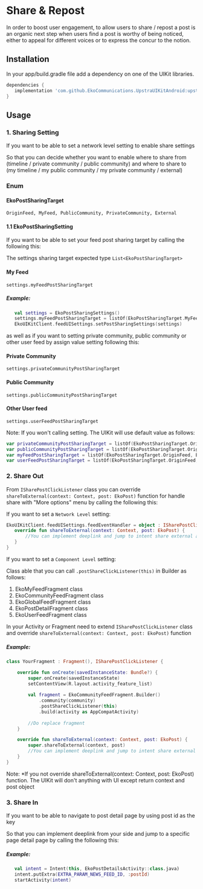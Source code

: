 # Share & Repost

In order to boost user engagement, to allow users to share / repost a post is an organic next step when
users find a post is worthy of being noticed, either to appeal for different voices or to express the concur to the notion.

## Installation

In your app/build.gradle file add a dependency on one of the UIKit libraries.

```groovy
dependencies {
   implementation 'com.github.EkoCommunications.UpstraUIKitAndroid:upstra-uikit:1.9.0'
}
```

## Usage

### 1. Sharing Setting
If you want to be able to set a network level setting to enable share settings

So that you can decide whether you want to enable where to share from (timeline / private community / public community) and where to share to (my timeline / my public community / my private community / external)

### Enum
#### EkoPostSharingTarget
`OriginFeed, MyFeed, PublicCommunity, PrivateCommunity, External`

#### 1.1 EkoPostSharingSetting
If you want to be able to set your feed post sharing target by calling the following this:

The settings sharing target expected type `List<EkoPostSharingTarget>`

#### My Feed
`settings.myFeedPostSharingTarget`

##### Example:
```Kotlin
   val settings = EkoPostSharingSettings()
   settings.myFeedPostSharingTarget = listOf(EkoPostSharingTarget.MyFeed, EkoPostSharingTarget.External)
   EkoUIKitClient.feedUISettings.setPostSharingSettings(settings)
```

as well as if you want to setting private community, public community or other user feed by assign value setting following this:

#### Private Community
`settings.privateCommunityPostSharingTarget`

#### Public Community
`settings.publicCommunityPostSharingTarget`

#### Other User feed
`settings.userFeedPostSharingTarget`


Note: If you won't calling setting. The UIKit will use default value as follows:

```Kotlin
var privateCommunityPostSharingTarget = listOf(EkoPostSharingTarget.OriginFeed)
var publicCommunityPostSharingTarget = listOf(EkoPostSharingTarget.OriginFeed, EkoPostSharingTarget.MyFeed, EkoPostSharingTarget.PublicCommunity, EkoPostSharingTarget.PrivateCommunity)
var myFeedPostSharingTarget = listOf(EkoPostSharingTarget.OriginFeed, EkoPostSharingTarget.MyFeed, EkoPostSharingTarget.PublicCommunity, EkoPostSharingTarget.PrivateCommunity)
var userFeedPostSharingTarget = listOf(EkoPostSharingTarget.OriginFeed, EkoPostSharingTarget.MyFeed, EkoPostSharingTarget.PublicCommunity, EkoPostSharingTarget.PrivateCommunity)
```

### 2. Share Out

From `ISharePostClickListener` class you can override `shareToExternal(context: Context, post: EkoPost)` function for handle share with "More options" menu
by calling the following this:

If you want to set a `Network Level` setting:

```Kotlin
EkoUIKitClient.feedUISettings.feedEventHandler = object : ISharePostClickListener {
   override fun shareToExternal(context: Context, post: EkoPost) {
       //You can implement deeplink and jump to intent share external app from your side
   }
}
```

If you want to set a `Component Level` setting:

Class able that you can call `.postShareClickListener(this)` in Builder as follows:
   1. EkoMyFeedFragment class
   2. EkoCommunityFeedFragment class
   3. EkoGlobalFeedFragment class
   4. EkoPostDetailFragment class
   5. EkoUserFeedFragment class

In your Activity or Fragment need to extend `ISharePostClickListener` class and override `shareToExternal(context: Context, post: EkoPost)` function 

##### Example:
```Kotlin
class YourFragment : Fragment(), ISharePostClickListener {

    override fun onCreate(savedInstanceState: Bundle?) {
        super.onCreate(savedInstanceState)
        setContentView(R.layout.activity_feature_list)
        
        val fragment = EkoCommunityFeedFragment.Builder()
            .community(community)
            .postShareClickListener(this)
            .build(activity as AppCompatActivity)
            
        //Do replace fragment
    }

    override fun shareToExternal(context: Context, post: EkoPost) {
        super.shareToExternal(context, post)
        //You can implement deeplink and jump to intent share external app from your side
    }
}
```

Note: *If you not override shareToExternal(context: Context, post: EkoPost) function. The UIKit will don't anything with UI except return context and post object

### 3. Share In       
If you want to be able to navigate to post detail page by using post id as the key

So that you can implement deeplink from your side and jump to a specific page detail page by calling the following this:

##### Example:
```Kotlin
   val intent = Intent(this, EkoPostDetailsActivity::class.java)
   intent.putExtra(EXTRA_PARAM_NEWS_FEED_ID, :postId)
   startActivity(intent)
```
            



